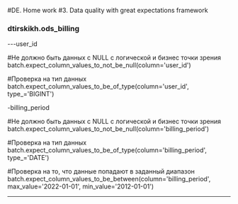 #DE. Home work #3. Data quality with great expectations framework

### dtirskikh.ods_billing ###

---user_id

#Не должно быть данных с NULL c логической и бизнес точки зрения
batch.expect_column_values_to_not_be_null(column='user_id')

#Проверка на тип данных
batch.expect_column_values_to_be_of_type(column='user_id', type_='BIGINT')

-billing_period

#Не должно быть данных с NULL c логической и бизнес точки зрения
batch.expect_column_values_to_not_be_null(column='billing_period')

#Проверка на тип данных
batch.expect_column_values_to_be_of_type(column='billing_period', type_='DATE')

#Проверка на то, что данные попадают в заданный диапазон
batch.expect_column_values_to_be_between(column='billing_period', max_value='2022-01-01', min_value='2012-01-01')

---
